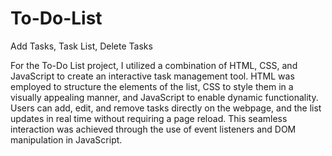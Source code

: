 # To-Do-List
Add Tasks, Task List, Delete Tasks

For the To-Do List project, I utilized a combination of HTML, CSS, and JavaScript to create an interactive task management tool. HTML was employed to structure the elements of the list, CSS to style them in a visually appealing manner, and JavaScript to enable dynamic functionality. Users can add, edit, and remove tasks directly on the webpage, and the list updates in real time without requiring a page reload. This seamless interaction was achieved through the use of event listeners and DOM manipulation in JavaScript.
